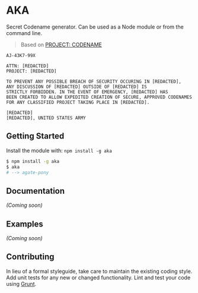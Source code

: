 # AKA

Secret Codename generator. Can be used as a Node module or from the command line.

> Based on [PROJECT: CODENAME](https://github.com/zachwlewis/projectcodename)


```
AJ-43K7-99X

ATTN: [REDACTED]
PROJECT: [REDACTED]

TO PREVENT ANY POSSIBLE BREACH OF SECURITY OCCURING IN [REDACTED],
ANY DISCUSSION OF [REDACTED] OUTSIDE OF [REDACTED] IS
STRICTLY FORBIDDEN. IN THE EVENT OF EMERGENCY, [REDACTED] HAS
BEEN CREATED TO ALLOW EXPEDITED CREATION OF SECURE, APPROVED CODENAMES
FOR ANY CLASSIFIED PROJECT TAKING PLACE IN [REDACTED].

[REDACTED]
[REDACTED], UNITED STATES ARMY
```

## Getting Started

Install the module with: `npm install -g aka`

```sh
$ npm install -g aka
$ aka
# --> agate-pony
```


## Documentation

_(Coming soon)_


## Examples

_(Coming soon)_


## Contributing

In lieu of a formal styleguide, take care to maintain the existing coding style. Add unit tests for any new or changed functionality. Lint and test your code using [Grunt](http://gruntjs.com).

<!-- 
## License

Copyright (c) 2014 Phillip Alexander  
Licensed under the MIT license. 
-->
